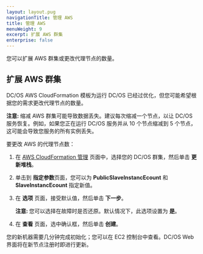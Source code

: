 ```yaml
---
layout: layout.pug
navigationTitle: 管理 AWS
title: 管理 AWS
menuWeight: 9
excerpt: 扩展 AWS 群集 
enterprise: false
---
```



您可以扩展 AWS 群集或更改代理节点的数量。

## 扩展 AWS 群集

DC/OS AWS CloudFormation 模板为运行 DC/OS 已经过优化，但您可能希望根据您的需求更改代理节点的数量。

<p class="message--note"><strong>注意: </strong> 缩减 AWS 群集可能导致数据丢失。建议每次缩减一个节点，以让 DC/OS 服务恢复。例如，如果您正在运行 DC/OS 服务并从 10 个节点缩减到 5 个节点，这可能会导致您服务的所有实例丢失。</p>

要更改 AWS 的代理节点数：

1. 在 [AWS CloudFormation 管理][3] 页面中，选择您的 DC/OS 群集，然后单击 **更新堆栈**。
2. 单击到 **指定参数**页面，您可以为 **PublicSlaveInstancEcount** 和 **SlaveInstancEcount** 指定新值。
3. 在 **选项** 页面，接受默认值，然后单击 **下一步**。

    <p class="message--note"><strong>注意: </strong> 您可以选择在故障时是否还原。默认情况下，此选项设置为 <strong>是</strong>。</p>

4. 在 **查看** 页面，选中确认框，然后单击 **创建**。

您的新机器需要几分钟完成初始化；您可以在 EC2 控制台中查看。DC/OS Web 界面将在新节点注册时即进行更新。




 [3]:https://console.aws.amazon.com/cloudformation/home
